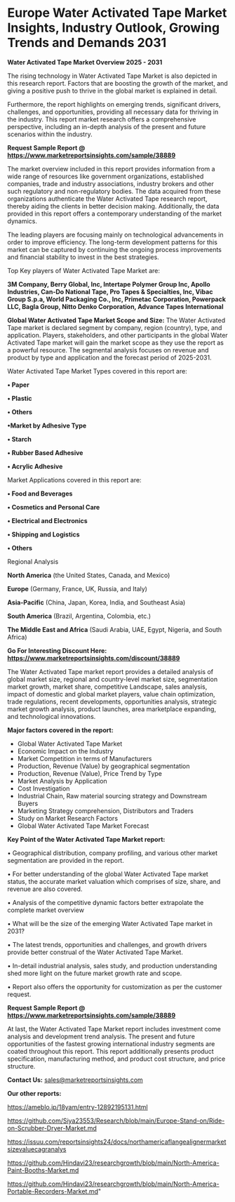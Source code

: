 # Europe Water Activated Tape Market Insights, Industry Outlook, Growing Trends and Demands 2031

<Strong> Water Activated Tape Market Overview 2025 - 2031</strong>

The rising technology in Water Activated Tape Market is also depicted in this research report. Factors that are boosting the growth of the market, and giving a positive push to thrive in the global market is explained in detail.

Furthermore, the report highlights on emerging trends, significant drivers, challenges, and opportunities, providing all necessary data for thriving in the industry. This report market research offers a comprehensive perspective, including an in-depth analysis of the present and future scenarios within the industry.

<strong>Request Sample Report @ <a href=https://www.marketreportsinsights.com/sample/38889>https://www.marketreportsinsights.com/sample/38889</a></strong>

The market overview included in this report provides information from a wide range of resources like government organizations, established companies, trade and industry associations, industry brokers and other such regulatory and non-regulatory bodies. The data acquired from these organizations authenticate the Water Activated Tape research report, thereby aiding the clients in better decision making. Additionally, the data provided in this report offers a contemporary understanding of the market dynamics.

The leading players are focusing mainly on technological advancements in order to improve efficiency. The long-term development patterns for this market can be captured by continuing the ongoing process improvements and financial stability to invest in the best strategies.

Top Key players of Water Activated Tape Market are:

<strong>3M Company, Berry Global, Inc, Intertape Polymer Group Inc, Apollo Industries, Can-Do National Tape, Pro Tapes & Specialties, Inc, Vibac Group S.p.a, World Packaging Co., Inc, Primetac Corporation, Powerpack LLC, Bagla Group, Nitto Denko Corporation, Advance Tapes International</strong>

<strong><b>Global Water Activated Tape Market Scope and Size:</b></strong>
The Water Activated Tape market is declared segment by company, region (country), type, and application. Players, stakeholders, and other participants in the global Water Activated Tape market will gain the market scope as they use the report as a powerful resource. The segmental analysis focuses on revenue and product by type and application and the forecast period of 2025-2031.

Water Activated Tape Market Types covered in this report are:

<strong>•  Paper

•  Plastic

•  Others

•Market by Adhesive Type

•  Starch

•  Rubber Based Adhesive

•  Acrylic Adhesive</strong>

Market Applications covered in this report are:

<strong>•  Food and Beverages

•  Cosmetics and Personal Care

•  Electrical and Electronics

•  Shipping and Logistics

•  Others</strong> 

Regional Analysis

<strong>North America</strong> (the United States, Canada, and Mexico)

<strong>Europe</strong> (Germany, France, UK, Russia, and Italy)

<strong>Asia-Pacific</strong> (China, Japan, Korea, India, and Southeast Asia)

<strong>South America</strong> (Brazil, Argentina, Colombia, etc.)

<strong>The Middle East and Africa</strong> (Saudi Arabia, UAE, Egypt, Nigeria, and South Africa)

<strong>Go For Interesting Discount Here: <a href=https://www.marketreportsinsights.com/discount/38889>https://www.marketreportsinsights.com/discount/38889</a></strong>

The Water Activated Tape market report provides a detailed analysis of global market size, regional and country-level market size, segmentation market growth, market share, competitive Landscape, sales analysis, impact of domestic and global market players, value chain optimization, trade regulations, recent developments, opportunities analysis, strategic market growth analysis, product launches, area marketplace expanding, and technological innovations.

<strong><b>Major factors covered in the report:</b></strong>
<ul>
  <li>Global Water Activated Tape Market </li>
  <li>Economic Impact on the Industry</li>
  <li>Market Competition in terms of Manufacturers</li>
  <li>Production, Revenue (Value) by geographical segmentation</li>
  <li>Production, Revenue (Value), Price Trend by Type</li>
  <li>Market Analysis by Application</li>
  <li>Cost Investigation</li>
  <li>Industrial Chain, Raw material sourcing strategy and Downstream Buyers</li>
  <li>Marketing Strategy comprehension, Distributors and Traders</li>
  <li>Study on Market Research Factors</li>
  <li>Global Water Activated Tape Market Forecast</li>
</ul>

<strong><b>Key Point of the Water Activated Tape Market report:</b></strong>

• Geographical distribution, company profiling, and various other market segmentation are provided in the report.

• For better understanding of the global Water Activated Tape market status, the accurate market valuation which comprises of size, share, and revenue are also covered.

• Analysis of the competitive dynamic factors better extrapolate the complete market overview

• What will be the size of the emerging Water Activated Tape market in 2031?

• The latest trends, opportunities and challenges, and growth drivers provide better construal of the Water Activated Tape Market.

• In-detail industrial analysis, sales study, and production understanding shed more light on the future market growth rate and scope.

• Report also offers the opportunity for customization as per the customer request.

<strong>Request Sample Report @ <a href=https://www.marketreportsinsights.com/sample/38889>https://www.marketreportsinsights.com/sample/38889</a></strong>

At last, the Water Activated Tape Market report includes investment come analysis and development trend analysis. The present and future opportunities of the fastest growing international industry segments are coated throughout this report. This report additionally presents product specification, manufacturing method, and product cost structure, and price structure.

<strong>Contact Us:</strong>
sales@marketreportsinsights.com

<strong>Our other reports:</strong>

<a href=https://ameblo.jp/18yam/entry-12892195131.html>https://ameblo.jp/18yam/entry-12892195131.html</a>

<a href=https://github.com/Siya23553/Research/blob/main/Europe-Stand-on/Ride-on-Scrubber-Dryer-Market.md>https://github.com/Siya23553/Research/blob/main/Europe-Stand-on/Ride-on-Scrubber-Dryer-Market.md</a>

<a href=https://issuu.com/reportsinsights24/docs/northamericaflangealignermarketsizevaluecagranalys>https://issuu.com/reportsinsights24/docs/northamericaflangealignermarketsizevaluecagranalys</a>

<a href=https://github.com/Hindavi23/researchgrowth/blob/main/North-America-Paint-Booths-Market.md>https://github.com/Hindavi23/researchgrowth/blob/main/North-America-Paint-Booths-Market.md</a>

<a href=https://github.com/Hindavi23/researchgrowth/blob/main/North-America-Portable-Recorders-Market.md>https://github.com/Hindavi23/researchgrowth/blob/main/North-America-Portable-Recorders-Market.md</a>"

